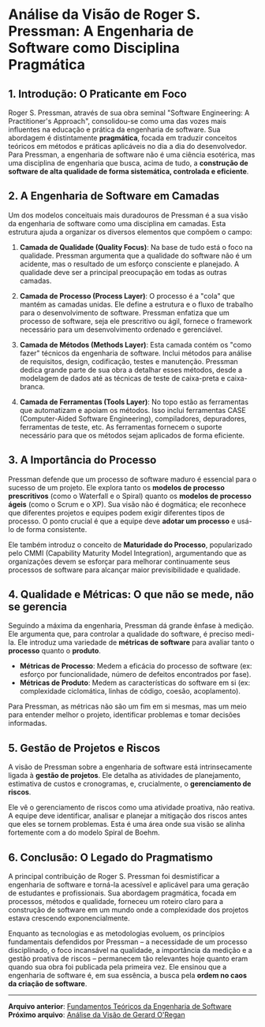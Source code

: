 # Análise da Visão de Roger S. Pressman: A Engenharia de Software como Disciplina Pragmática

## 1. Introdução: O Praticante em Foco

Roger S. Pressman, através de sua obra seminal "Software Engineering: A Practitioner's Approach", consolidou-se como uma das vozes mais influentes na educação e prática da engenharia de software. Sua abordagem é distintamente **pragmática**, focada em traduzir conceitos teóricos em métodos e práticas aplicáveis no dia a dia do desenvolvedor. Para Pressman, a engenharia de software não é uma ciência esotérica, mas uma disciplina de engenharia que busca, acima de tudo, a **construção de software de alta qualidade de forma sistemática, controlada e eficiente**.

## 2. A Engenharia de Software em Camadas

Um dos modelos conceituais mais duradouros de Pressman é a sua visão da engenharia de software como uma disciplina em camadas. Esta estrutura ajuda a organizar os diversos elementos que compõem o campo:

1.  **Camada de Qualidade (Quality Focus)**: Na base de tudo está o foco na qualidade. Pressman argumenta que a qualidade do software não é um acidente, mas o resultado de um esforço consciente e planejado. A qualidade deve ser a principal preocupação em todas as outras camadas.

2.  **Camada de Processo (Process Layer)**: O processo é a "cola" que mantém as camadas unidas. Ele define a estrutura e o fluxo de trabalho para o desenvolvimento de software. Pressman enfatiza que um processo de software, seja ele prescritivo ou ágil, fornece o framework necessário para um desenvolvimento ordenado e gerenciável.

3.  **Camada de Métodos (Methods Layer)**: Esta camada contém os "como fazer" técnicos da engenharia de software. Inclui métodos para análise de requisitos, design, codificação, testes e manutenção. Pressman dedica grande parte de sua obra a detalhar esses métodos, desde a modelagem de dados até as técnicas de teste de caixa-preta e caixa-branca.

4.  **Camada de Ferramentas (Tools Layer)**: No topo estão as ferramentas que automatizam e apoiam os métodos. Isso inclui ferramentas CASE (Computer-Aided Software Engineering), compiladores, depuradores, ferramentas de teste, etc. As ferramentas fornecem o suporte necessário para que os métodos sejam aplicados de forma eficiente.

## 3. A Importância do Processo

Pressman defende que um processo de software maduro é essencial para o sucesso de um projeto. Ele explora tanto os **modelos de processo prescritivos** (como o Waterfall e o Spiral) quanto os **modelos de processo ágeis** (como o Scrum e o XP). Sua visão não é dogmática; ele reconhece que diferentes projetos e equipes podem exigir diferentes tipos de processo. O ponto crucial é que a equipe deve **adotar um processo** e usá-lo de forma consistente.

Ele também introduz o conceito de **Maturidade do Processo**, popularizado pelo CMMI (Capability Maturity Model Integration), argumentando que as organizações devem se esforçar para melhorar continuamente seus processos de software para alcançar maior previsibilidade e qualidade.

## 4. Qualidade e Métricas: O que não se mede, não se gerencia

Seguindo a máxima da engenharia, Pressman dá grande ênfase à medição. Ele argumenta que, para controlar a qualidade do software, é preciso medi-la. Ele introduz uma variedade de **métricas de software** para avaliar tanto o **processo** quanto o **produto**.

-   **Métricas de Processo**: Medem a eficácia do processo de software (ex: esforço por funcionalidade, número de defeitos encontrados por fase).
-   **Métricas de Produto**: Medem as características do software em si (ex: complexidade ciclomática, linhas de código, coesão, acoplamento).

Para Pressman, as métricas não são um fim em si mesmas, mas um meio para entender melhor o projeto, identificar problemas e tomar decisões informadas.

## 5. Gestão de Projetos e Riscos

A visão de Pressman sobre a engenharia de software está intrinsecamente ligada à **gestão de projetos**. Ele detalha as atividades de planejamento, estimativa de custos e cronogramas, e, crucialmente, o **gerenciamento de riscos**.

Ele vê o gerenciamento de riscos como uma atividade proativa, não reativa. A equipe deve identificar, analisar e planejar a mitigação dos riscos antes que eles se tornem problemas. Esta é uma área onde sua visão se alinha fortemente com a do modelo Spiral de Boehm.

## 6. Conclusão: O Legado do Pragmatismo

A principal contribuição de Roger S. Pressman foi desmistificar a engenharia de software e torná-la acessível e aplicável para uma geração de estudantes e profissionais. Sua abordagem pragmática, focada em processos, métodos e qualidade, forneceu um roteiro claro para a construção de software em um mundo onde a complexidade dos projetos estava crescendo exponencialmente.

Enquanto as tecnologias e as metodologias evoluem, os princípios fundamentais defendidos por Pressman – a necessidade de um processo disciplinado, o foco incansável na qualidade, a importância da medição e a gestão proativa de riscos – permanecem tão relevantes hoje quanto eram quando sua obra foi publicada pela primeira vez. Ele ensinou que a engenharia de software é, em sua essência, a busca pela **ordem no caos da criação de software**.

---

**Arquivo anterior**: [Fundamentos Teóricos da Engenharia de Software](README.md)
**Próximo arquivo**: [Análise da Visão de Gerard O'Regan](oregan.md)


